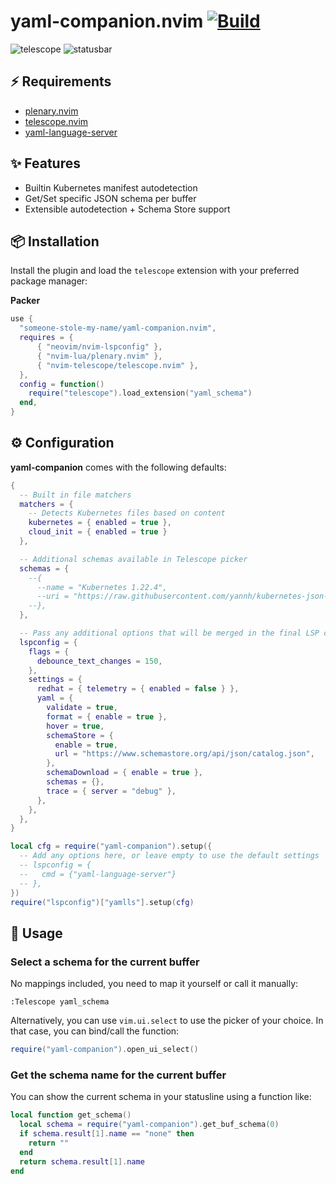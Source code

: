# yaml-companion.nvim [![Build](https://github.com/someone-stole-my-name/yaml-companion.nvim/actions/workflows/main.yml/badge.svg)](https://github.com/someone-stole-my-name/yaml-companion.nvim/actions/workflows/main.yml)

![telescope](./resources/screenshots/telescope.png)
![statusbar](./resources/screenshots/statusbar.png)

## ⚡️ Requirements

- [plenary.nvim](https://github.com/nvim-lua/plenary.nvim)
- [telescope.nvim](https://github.com/nvim-telescope/telescope.nvim)
- [yaml-language-server](https://github.com/redhat-developer/yaml-language-server)

## ✨ Features

- Builtin Kubernetes manifest autodetection
- Get/Set specific JSON schema per buffer
- Extensible autodetection + Schema Store support 

## 📦 Installation

Install the plugin and load the `telescope` extension with your preferred package manager:

**Packer**

```lua
use {
  "someone-stole-my-name/yaml-companion.nvim",
  requires = {
      { "neovim/nvim-lspconfig" },
      { "nvim-lua/plenary.nvim" },
      { "nvim-telescope/telescope.nvim" },
  },
  config = function()
    require("telescope").load_extension("yaml_schema")
  end,
}
```

## ⚙️  Configuration

**yaml-companion** comes with the following defaults:

```lua
{
  -- Built in file matchers
  matchers = {
    -- Detects Kubernetes files based on content
    kubernetes = { enabled = true },
    cloud_init = { enabled = true }
  },

  -- Additional schemas available in Telescope picker
  schemas = {
    --{
      --name = "Kubernetes 1.22.4",
      --uri = "https://raw.githubusercontent.com/yannh/kubernetes-json-schema/master/v1.22.4-standalone-strict/all.json",
    --},
  },

  -- Pass any additional options that will be merged in the final LSP config
  lspconfig = {
    flags = {
      debounce_text_changes = 150,
    },
    settings = {
      redhat = { telemetry = { enabled = false } },
      yaml = {
        validate = true,
        format = { enable = true },
        hover = true,
        schemaStore = {
          enable = true,
          url = "https://www.schemastore.org/api/json/catalog.json",
        },
        schemaDownload = { enable = true },
        schemas = {},
        trace = { server = "debug" },
      },
    },
  },
}
```

```lua
local cfg = require("yaml-companion").setup({
  -- Add any options here, or leave empty to use the default settings
  -- lspconfig = {
  --   cmd = {"yaml-language-server"}
  -- },
})
require("lspconfig")["yamlls"].setup(cfg)
```

## 🚀 Usage

### Select a schema for the current buffer

No mappings included, you need to map it yourself or call it manually:

```
:Telescope yaml_schema
```

Alternatively, you can use `vim.ui.select` to use the picker of your choice. In that case, you can bind/call the function:
```lua
require("yaml-companion").open_ui_select()
```

### Get the schema name for the current buffer

You can show the current schema in your statusline using a function like:

```lua
local function get_schema()
  local schema = require("yaml-companion").get_buf_schema(0)
  if schema.result[1].name == "none" then
    return ""
  end
  return schema.result[1].name
end
```
